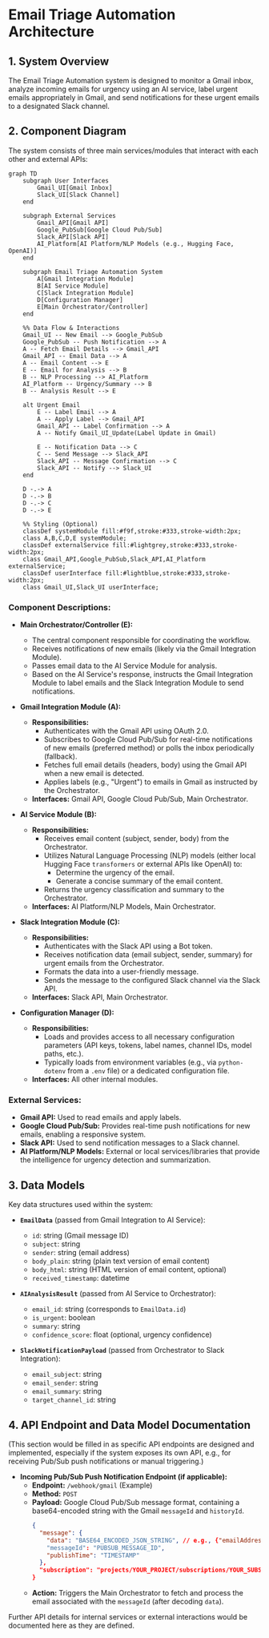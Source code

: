 # Email Triage Automation Architecture

## 1. System Overview

The Email Triage Automation system is designed to monitor a Gmail inbox, analyze incoming emails for urgency using an AI service, label urgent emails appropriately in Gmail, and send notifications for these urgent emails to a designated Slack channel.

## 2. Component Diagram

The system consists of three main services/modules that interact with each other and external APIs:

```mermaid
graph TD
    subgraph User Interfaces
        Gmail_UI[Gmail Inbox]
        Slack_UI[Slack Channel]
    end

    subgraph External Services
        Gmail_API[Gmail API]
        Google_PubSub[Google Cloud Pub/Sub]
        Slack_API[Slack API]
        AI_Platform[AI Platform/NLP Models (e.g., Hugging Face, OpenAI)]
    end

    subgraph Email Triage Automation System
        A[Gmail Integration Module]
        B[AI Service Module]
        C[Slack Integration Module]
        D[Configuration Manager]
        E[Main Orchestrator/Controller]
    end

    %% Data Flow & Interactions
    Gmail_UI -- New Email --> Google_PubSub
    Google_PubSub -- Push Notification --> A
    A -- Fetch Email Details --> Gmail_API
    Gmail_API -- Email Data --> A
    A -- Email Content --> E
    E -- Email for Analysis --> B
    B -- NLP Processing --> AI_Platform
    AI_Platform -- Urgency/Summary --> B
    B -- Analysis Result --> E
    
    alt Urgent Email
        E -- Label Email --> A
        A -- Apply Label --> Gmail_API
        Gmail_API -- Label Confirmation --> A
        A -- Notify Gmail_UI_Update(Label Update in Gmail)

        E -- Notification Data --> C
        C -- Send Message --> Slack_API
        Slack_API -- Message Confirmation --> C
        Slack_API -- Notify --> Slack_UI
    end

    D -.-> A
    D -.-> B
    D -.-> C
    D -.-> E

    %% Styling (Optional)
    classDef systemModule fill:#f9f,stroke:#333,stroke-width:2px;
    class A,B,C,D,E systemModule;
    classDef externalService fill:#lightgrey,stroke:#333,stroke-width:2px;
    class Gmail_API,Google_PubSub,Slack_API,AI_Platform externalService;
    classDef userInterface fill:#lightblue,stroke:#333,stroke-width:2px;
    class Gmail_UI,Slack_UI userInterface;
```

### Component Descriptions:

*   **Main Orchestrator/Controller (E):**
    *   The central component responsible for coordinating the workflow.
    *   Receives notifications of new emails (likely via the Gmail Integration Module).
    *   Passes email data to the AI Service Module for analysis.
    *   Based on the AI Service's response, instructs the Gmail Integration Module to label emails and the Slack Integration Module to send notifications.

*   **Gmail Integration Module (A):**
    *   **Responsibilities:**
        *   Authenticates with the Gmail API using OAuth 2.0.
        *   Subscribes to Google Cloud Pub/Sub for real-time notifications of new emails (preferred method) or polls the inbox periodically (fallback).
        *   Fetches full email details (headers, body) using the Gmail API when a new email is detected.
        *   Applies labels (e.g., "Urgent") to emails in Gmail as instructed by the Orchestrator.
    *   **Interfaces:** Gmail API, Google Cloud Pub/Sub, Main Orchestrator.

*   **AI Service Module (B):**
    *   **Responsibilities:**
        *   Receives email content (subject, sender, body) from the Orchestrator.
        *   Utilizes Natural Language Processing (NLP) models (either local Hugging Face `transformers` or external APIs like OpenAI) to:
            *   Determine the urgency of the email.
            *   Generate a concise summary of the email content.
        *   Returns the urgency classification and summary to the Orchestrator.
    *   **Interfaces:** AI Platform/NLP Models, Main Orchestrator.

*   **Slack Integration Module (C):**
    *   **Responsibilities:**
        *   Authenticates with the Slack API using a Bot token.
        *   Receives notification data (email subject, sender, summary) for urgent emails from the Orchestrator.
        *   Formats the data into a user-friendly message.
        *   Sends the message to the configured Slack channel via the Slack API.
    *   **Interfaces:** Slack API, Main Orchestrator.

*   **Configuration Manager (D):**
    *   **Responsibilities:**
        *   Loads and provides access to all necessary configuration parameters (API keys, tokens, label names, channel IDs, model paths, etc.).
        *   Typically loads from environment variables (e.g., via `python-dotenv` from a `.env` file) or a dedicated configuration file.
    *   **Interfaces:** All other internal modules.

### External Services:

*   **Gmail API:** Used to read emails and apply labels.
*   **Google Cloud Pub/Sub:** Provides real-time push notifications for new emails, enabling a responsive system.
*   **Slack API:** Used to send notification messages to a Slack channel.
*   **AI Platform/NLP Models:** External or local services/libraries that provide the intelligence for urgency detection and summarization.

## 3. Data Models

Key data structures used within the system:

*   **`EmailData`** (passed from Gmail Integration to AI Service):
    *   `id`: string (Gmail message ID)
    *   `subject`: string
    *   `sender`: string (email address)
    *   `body_plain`: string (plain text version of email content)
    *   `body_html`: string (HTML version of email content, optional)
    *   `received_timestamp`: datetime

*   **`AIAnalysisResult`** (passed from AI Service to Orchestrator):
    *   `email_id`: string (corresponds to `EmailData.id`)
    *   `is_urgent`: boolean
    *   `summary`: string
    *   `confidence_score`: float (optional, urgency confidence)

*   **`SlackNotificationPayload`** (passed from Orchestrator to Slack Integration):
    *   `email_subject`: string
    *   `email_sender`: string
    *   `email_summary`: string
    *   `target_channel_id`: string

## 4. API Endpoint and Data Model Documentation

(This section would be filled in as specific API endpoints are designed and implemented, especially if the system exposes its own API, e.g., for receiving Pub/Sub push notifications or manual triggering.)

*   **Incoming Pub/Sub Push Notification Endpoint (if applicable):**
    *   **Endpoint:** `/webhook/gmail` (Example)
    *   **Method:** `POST`
    *   **Payload:** Google Cloud Pub/Sub message format, containing a base64-encoded string with the Gmail `messageId` and `historyId`.
        ```json
        {
          "message": {
            "data": "BASE64_ENCODED_JSON_STRING", // e.g., {"emailAddress":"user@example.com","historyId":"12345"}
            "messageId": "PUBSUB_MESSAGE_ID",
            "publishTime": "TIMESTAMP"
          },
          "subscription": "projects/YOUR_PROJECT/subscriptions/YOUR_SUBSCRIPTION"
        }
        ```
    *   **Action:** Triggers the Main Orchestrator to fetch and process the email associated with the `messageId` (after decoding `data`).

Further API details for internal services or external interactions would be documented here as they are defined. 